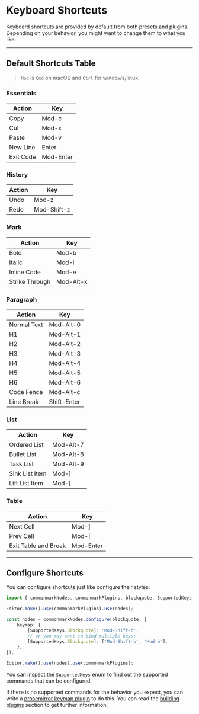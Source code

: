 # Keyboard Shortcuts

Keyboard shortcuts are provided by default from both presets and plugins. Depending on your behavior, you might want to change them to what you like.

---

## Default Shortcuts Table

> `Mod` is `Cmd` on macOS and `Ctrl` for windows/linux.

### Essentials

| Action    | Key       |
| --------- | --------- |
| Copy      | Mod-c     |
| Cut       | Mod-x     |
| Paste     | Mod-v     |
| New Line  | Enter     |
| Exit Code | Mod-Enter |

### History

| Action | Key         |
| ------ | ----------- |
| Undo   | Mod-z       |
| Redo   | Mod-Shift-z |

### Mark

| Action         | Key       |
| -------------- | --------- |
| Bold           | Mod-b     |
| Italic         | Mod-i     |
| Inline Code    | Mod-e     |
| Strike Through | Mod-Alt-x |

### Paragraph

| Action      | Key         |
| ----------- | ----------- |
| Normal Text | Mod-Alt-0   |
| H1          | Mod-Alt-1   |
| H2          | Mod-Alt-2   |
| H3          | Mod-Alt-3   |
| H4          | Mod-Alt-4   |
| H5          | Mod-Alt-5   |
| H6          | Mod-Alt-6   |
| Code Fence  | Mod-Alt-c   |
| Line Break  | Shift-Enter |

### List

| Action         | Key       |
| -------------- | --------- |
| Ordered List   | Mod-Alt-7 |
| Bullet List    | Mod-Alt-8 |
| Task List      | Mod-Alt-9 |
| Sink List Item | Mod-]     |
| Lift List Item | Mod-[     |

### Table

| Action               | Key       |
| -------------------- | --------- |
| Next Cell            | Mod-]     |
| Prev Cell            | Mod-[     |
| Exit Table and Break | Mod-Enter |

---

## Configure Shortcuts

You can configure shortcuts just like configure their styles:

```typescript
import { commonmarkNodes, commonmarkPlugins, blockquote, SupportedKeys } from '@milkdown/preset-commonmark';

Editor.make().use(commonmarkPlugins).use(nodes);

const nodes = commonmarkNodes.configure(blockquote, {
    keymap: {
        [SupportedKeys.Blockquote]: 'Mod-Shift-b',
        // or you may want to bind multiple keys:
        [SupportedKeys.Blockquote]: ['Mod-Shift-b', 'Mod-b'],
    },
});

Editor.make().use(nodes).use(commonmarkPlugins);
```

You can inspect the `SupportedKeys` enum to find out the supported commands that can be configured.

If there is no supported commands for the behavior you expect, you can write a [prosemirror keymap plugin](https://github.com/ProseMirror/prosemirror-keymap) to do this.
You can read the [building plugins](/#/building-plugins) section to get further information.
